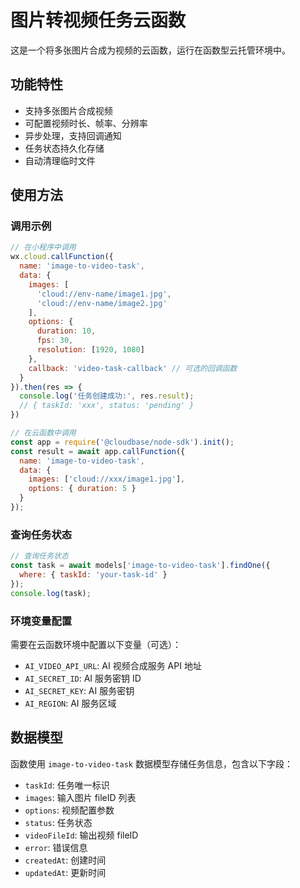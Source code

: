 
# 图片转视频任务云函数

这是一个将多张图片合成为视频的云函数，运行在函数型云托管环境中。

## 功能特性

- 支持多张图片合成视频
- 可配置视频时长、帧率、分辨率
- 异步处理，支持回调通知
- 任务状态持久化存储
- 自动清理临时文件

## 使用方法

### 调用示例

```javascript
// 在小程序中调用
wx.cloud.callFunction({
  name: 'image-to-video-task',
  data: {
    images: [
      'cloud://env-name/image1.jpg',
      'cloud://env-name/image2.jpg'
    ],
    options: {
      duration: 10,
      fps: 30,
      resolution: [1920, 1080]
    },
    callback: 'video-task-callback' // 可选的回调函数
  }
}).then(res => {
  console.log('任务创建成功:', res.result);
  // { taskId: 'xxx', status: 'pending' }
})

// 在云函数中调用
const app = require('@cloudbase/node-sdk').init();
const result = await app.callFunction({
  name: 'image-to-video-task',
  data: {
    images: ['cloud://xxx/image1.jpg'],
    options: { duration: 5 }
  }
});
```

### 查询任务状态

```javascript
// 查询任务状态
const task = await models['image-to-video-task'].findOne({
  where: { taskId: 'your-task-id' }
});
console.log(task);
```

### 环境变量配置

需要在云函数环境中配置以下变量（可选）：

- `AI_VIDEO_API_URL`: AI 视频合成服务 API 地址
- `AI_SECRET_ID`: AI 服务密钥 ID
- `AI_SECRET_KEY`: AI 服务密钥
- `AI_REGION`: AI 服务区域

## 数据模型

函数使用 `image-to-video-task` 数据模型存储任务信息，包含以下字段：

- `taskId`: 任务唯一标识
- `images`: 输入图片 fileID 列表
- `options`: 视频配置参数
- `status`: 任务状态
- `videoFileId`: 输出视频 fileID
- `error`: 错误信息
- `createdAt`: 创建时间
- `updatedAt`: 更新时间
